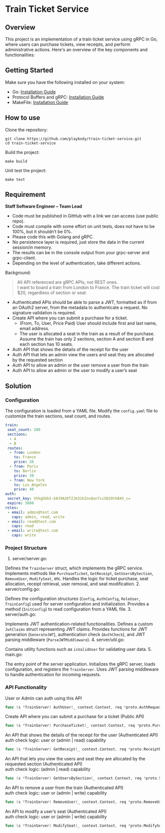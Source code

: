 # Train Ticket Service

## Overview

This project is an implementation of a train ticket service using gRPC in Go, where users can purchase tickets, view receipts, and perform administrative actions. Here's an overview of the key components and functionalities:


## Getting Started

Make sure you have the following installed on your system:

* Go: [Installation Guide](https://golang.org/doc/install)
* Protocol Buffers and gRPC: [Installation Guide](https://grpc.io/docs/protoc-installation/)
* MakeFile: [Installation Guide](https://gnuwin32.sourceforge.net/packages/make.htm)

## How to use

Clone the repository:
```shell
git clone https://github.com/playbody/train-ticket-service.git
cd train-ticket-service
```

Build the project:

```shell
make build
```

Unit test the project:

```shell
make test
```

## Requirement

**Staff Software Engineer – Team Lead**

* Code must be published in GitHub with a link we can access (use public repo).
* Code must compile with some effort on unit tests, does not have to be 100%, but it shouldn’t be 0%.
* Please code this with Golang and gRPC.
* No persistence layer is required, just store the data in the current session/in memory.
* The results can be in the console output from your grpc-server and grpc-client.
* Depending on the level of authentication, take different actions.

Background: 
 > All API referenced are gRPC APIs, not REST ones.\
 > I want to board a train from London to France. The train ticket will cost $20, regardless of section or seat. 
* Authenticated APIs should be able to parse a JWT, formatted as if from an OAuth2 server, from the metadata to authenticate a request. No signature validation is required.
* Create API where you can submit a purchase for a ticket. 
  * (From, To, User, Price Paid) User should include first and last name, email address. 
  * The user is allocated a seat in the train as a result of the purchase. Assume the train has only 2 sections, section A and section B and each section has 10 seats.
* Auth API that shows the details of the receipt for the user
* Auth API that lets an admin view the users and seat they are allocated by the requested section
* Auth API to allow an admin or the user remove a user from the train
* Auth API to allow an admin or the user to modify a user’s seat

## Solution

### Configuration

The configuration is loaded from a YAML file. Modify the `config.yaml` file to customize the train sections, seat count, and routes.

```yaml
train:
 seat_count: 100
 sections:
  - A
  - B
 routes:
  - from: London
    to: France
    price: 20
  - from: Paris
    to: Berlin
    price: 30
  - from: New York
    to: Los Angeles
    price: 40
auth:
 secret_key: VhkgDGkS-k0J9A2KTZJm31kZnvQon7viSD2OtkB4V_c=
 expire: 3600
roles:
 - email: admin@test.com
   caps: admin, read, write
 - email: read@test.com
   caps: read
 - email: write@test.com
   caps: write
```

### Project Structure
1. server/server.go:

Defines the `TrainServer` struct, which implements the gRPC service.
Implements methods like `PurchaseTicket`, `GetReceipt`, `GetUsersBySection`, `RemoveUser`, `ModifySeat`, etc.
Handles the logic for ticket purchase, seat allocation, receipt retrieval, user removal, and seat modification.
2. server/config.go:

Defines the configuration structures (`Config`, `AuthConfig`, `RoleUser`, `TrainConfig`) used for server configuration and initialization.
Provides a method (`InitConfig`) to read configuration from a YAML file.
3. server/auth.go:

Implements JWT authentication-related functionalities.
Defines a custom `JwtClaims` struct representing JWT claims.
Provides functions for JWT generation (`GenerateJWT`), authentication check (`AuthCheck`), and JWT parsing middleware (`ParseJWTMiddleware`).
4. server/util.go:

Contains utility functions such as `isValidUser` for validating user data.
5. main.go:

The entry point of the server application.
Initializes the gRPC server, loads configuration, and registers the `TrainServer`.
Uses JWT parsing middleware to handle authentication for incoming requests.

### API Functionality
User or Admin can auth using this API
```go
func (s *TrainServer) AuthUser(_ context.Context, req *proto.AuthRequest) (*proto.AuthResponse, error)
```

Create API where you can submit a purchase for a ticket (Public API)
```go
func (s *TrainServer) PurchaseTicket(_ context.Context, req *proto.PurchaseRequest) (*proto.PurchaseResponse, error) 
```

An API that shows the details of the receipt for the user (Authenticated API)\
auth check logic: user or (admin | read) capability 
```go
func (s *TrainServer) GetReceipt(_ context.Context, req *proto.ReceiptRequest) (*proto.ReceiptResponse, error)
```

An API that lets you view the users and seat they are allocated by the requested section (Authenticated API)\
auth check logic: (admin | read) capability
```go
func (s *TrainServer) GetUsersBySection(_ context.Context, req *proto.SectionRequest) (*proto.SectionResponse, error)
```
An API to remove a user from the train (Authenticated API)\
auth check logic: user or (admin | write) capability
```go
func (s *TrainServer) RemoveUser(_ context.Context, req *proto.RemoveUserRequest) (*proto.RemoveUserResponse, error)
```
An API to modify a user’s seat (Authenticated API)\
auth check logic: user or (admin | write) capability
```go
func (s *TrainServer) ModifySeat(_ context.Context, req *proto.ModifySeatRequest) (*proto.ModifySeatResponse, error)
```
